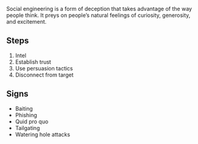 Social engineering is a form of deception that takes advantage of the way people think. It preys on people’s natural feelings of curiosity, generosity, and excitement.

## Steps
1. Intel
2. Establish trust
3. Use persuasion tactics
4. Disconnect from target

## Signs
- Baiting
- Phishing
- Quid pro quo
- Tailgating
- Watering hole attacks

